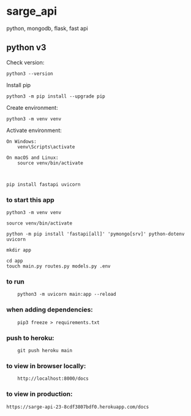 # sarge_api
python, mongodb, flask, fast api

## python v3

Check version:

    python3 --version

Install pip
    
    python3 -m pip install --upgrade pip


Create environment:

    python3 -m venv venv

Activate environment:

    On Windows:
        venv\Scripts\activate

    On macOS and Linux:
        source venv/bin/activate



    pip install fastapi uvicorn


### to start this app
    python3 -m venv venv

    source venv/bin/activate

    python -m pip install 'fastapi[all]' 'pymongo[srv]' python-dotenv uvicorn

    mkdir app

    cd app
    touch main.py routes.py models.py .env

### to run

        python3 -m uvicorn main:app --reload


### when adding dependencies:

        pip3 freeze > requirements.txt


### push to heroku:

        git push heroku main

        
### to view in browser locally:

        http://localhost:8000/docs


### to view in production:

    https://sarge-api-23-8cdf3807bdf0.herokuapp.com/docs

